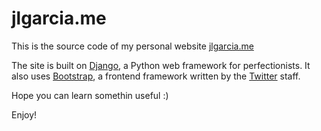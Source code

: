 jlgarcia.me
===========

This is the source code of my personal website [jlgarcia.me](http://jlgarcia.me)

The site is built on [Django](www.djangoproject.com), a Python web framework for
perfectionists. It also uses [Bootstrap](http://twitter.github.com/bootstrap/#),
a frontend framework written by the [Twitter](http://twitter.com) staff.

Hope you can learn somethin useful :)

Enjoy!

